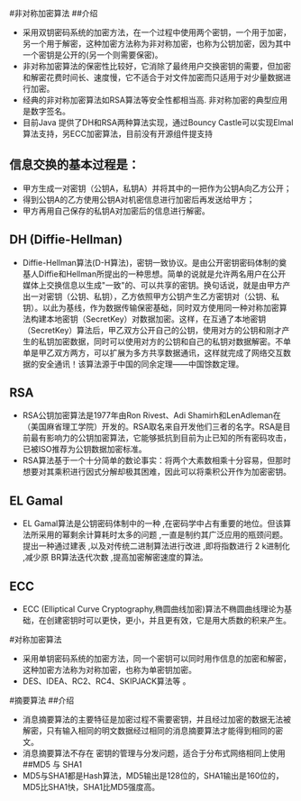 #非对称加密算法
##介绍
* 采用双钥密码系统的加密方法，在一个过程中使用两个密钥，一个用于加密，另一个用于解密，这种加密方法称为非对称加密，也称为公钥加密，因为其中一个密钥是公开的(另一个则需要保密)。
* 非对称加密算法的保密性比较好，它消除了最终用户交换密钥的需要，但加密和解密花费时间长、速度慢，它不适合于对文件加密而只适用于对少量数据进行加密。　
* 经典的非对称加密算法如RSA算法等安全性都相当高. 非对称加密的典型应用是数字签名。
* 目前Java 提供了DH和RSA两种算法实现，通过Bouncy Castle可以实现Elmal算法支持，另ECC加密算法，目前没有开源组件提支持
## 信息交换的基本过程是：
* 甲方生成一对密钥（公钥A，私钥A）并将其中的一把作为公钥A向乙方公开；
* 得到公钥A的乙方使用公钥A对机密信息进行加密后再发送给甲方；
* 甲方再用自己保存的私钥A对加密后的信息进行解密。
## DH (Diffie-Hellman)
* Diffie-Hellman算法(D-H算法)，密钥一致协议。是由公开密钥密码体制的奠基人Diffie和Hellman所提出的一种思想。简单的说就是允许两名用户在公开媒体上交换信息以生成"一致"的、可以共享的密钥。换句话说，就是由甲方产出一对密钥（公钥、私钥），乙方依照甲方公钥产生乙方密钥对（公钥、私钥）。以此为基线，作为数据传输保密基础，同时双方使用同一种对称加密算法构建本地密钥（SecretKey）对数据加密。这样，在互通了本地密钥（SecretKey）算法后，甲乙双方公开自己的公钥，使用对方的公钥和刚才产生的私钥加密数据，同时可以使用对方的公钥和自己的私钥对数据解密。不单单是甲乙双方两方，可以扩展为多方共享数据通讯，这样就完成了网络交互数据的安全通讯！该算法源于中国的同余定理——中国馀数定理。 
## RSA
* RSA公钥加密算法是1977年由Ron Rivest、Adi Shamirh和LenAdleman在（美国麻省理工学院）开发的。RSA取名来自开发他们三者的名字。RSA是目前最有影响力的公钥加密算法，它能够抵抗到目前为止已知的所有密码攻击，已被ISO推荐为公钥数据加密标准。
* RSA算法基于一个十分简单的数论事实：将两个大素数相乘十分容易，但那时想要对其乘积进行因式分解却极其困难，因此可以将乘积公开作为加密密钥。   
## EL Gamal
* EL Gamal算法是公钥密码体制中的一种 ,在密码学中占有重要的地位。但该算法所采用的幂剩余计算耗时太多的问题 ,一直是制约其广泛应用的瓶颈问题。提出一种通过建表 ,以及对传统二进制算法进行改进 ,即将指数进行 2 k进制化 ,减少原 BR算法迭代次数 ,提高加密解密速度的算法。  
## ECC 
* ECC (Elliptical Curve Cryptography,椭圆曲线加密)算法不椭圆曲线理论为基础，在创建密钥时可以更快，更小，并且更有效，它是用大质数的积来产生。

#对称加密算法
* 采用单钥密码系统的加密方法，同一个密钥可以同时用作信息的加密和解密，这种加密方法称为对称加密，也称为单密钥加密。
* DES、IDEA、RC2、RC4、SKIPJACK算法等 。

#摘要算法
##介绍
* 消息摘要算法的主要特征是加密过程不需要密钥，并且经过加密的数据无法被解密，只有输入相同的明文数据经过相同的消息摘要算法才能得到相同的密文。
* 消息摘要算法不存在 密钥的管理与分发问题，适合于分布式网络相同上使用
##MD5 与 SHA1
* MD5与SHA1都是Hash算法，MD5输出是128位的，SHA1输出是160位的，MD5比SHA1快，SHA1比MD5强度高。
  

  
  


